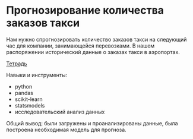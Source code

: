 # Прогнозирование количества заказов такси

Нам нужно спрогнозировать количество заказов такси на следующий час для компании, занимающейся перевозками.
В нашем распоряжении исторический данные о заказах такси в аэропортах.

[Тетрадь](https://github.com/in-kha/Portfolio/blob/main/Project%208/%D0%BF%D1%80%D0%BE%D0%B3%D0%BD%D0%BE%D0%B7%D0%B8%D1%80%D0%BE%D0%B2%D0%B0%D0%BD%D0%B8%D0%B5%20%D0%B7%D0%B0%D0%BA%D0%B0%D0%B7%D0%BE%D0%B2%20%D1%82%D0%B0%D0%BA%D1%81%D0%B8(1).ipynb)

Навыки и инструменты:
- python
- pandas
- scikit-learn
- statsmodels
- исследовательский анализ данных

Общий вывод: были загружены и проанализированы данные, была построена необходимая модель для прогноза.
